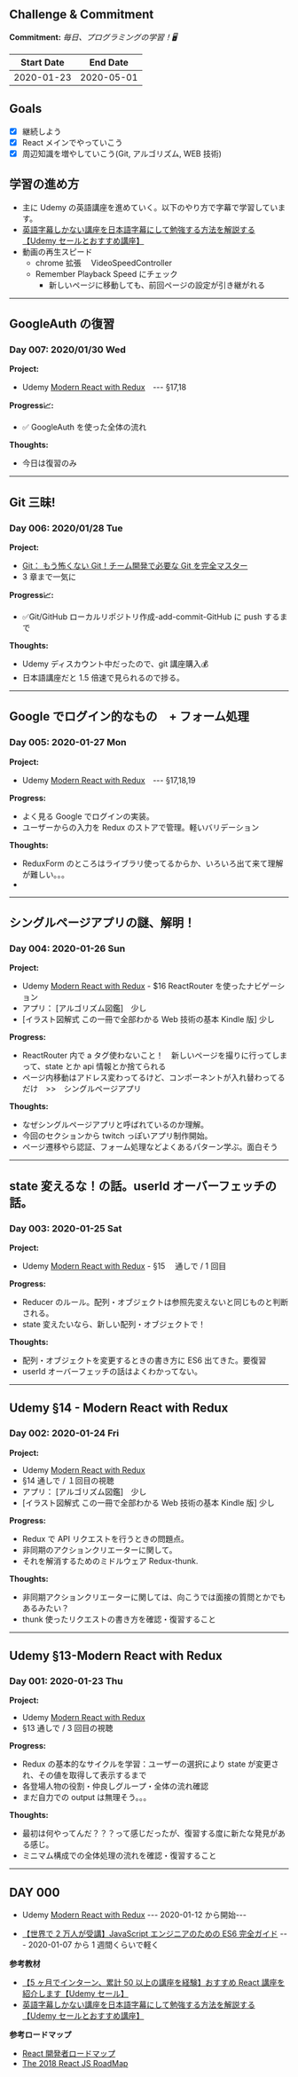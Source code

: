 ## Challenge & Commitment

**Commitment:** _毎日、プログラミングの学習！🖥️_

| Start Date | End Date   |
| ---------- | ---------- |
| 2020-01-23 | 2020-05-01 |

## Goals

- [x] 継続しよう
- [x] React メインでやっていこう
- [x] 周辺知識を増やしていこう(Git, アルゴリズム, WEB 技術)

## 学習の進め方

- 主に Udemy の英語講座を進めていく。以下のやり方で字幕で学習しています。
- [英語字幕しかない講座を日本語字幕にして勉強する方法を解説する【Udemy セールとおすすめ講座】
  ](https://kaleido01.com/udemy-zimaku/)
- 動画の再生スピード
  - chrome 拡張　 VideoSpeedController
  - Remember Playback Speed にチェック
    - 新しいページに移動しても、前回ページの設定が引き継がれる

<!--

---

##

### Day 001:

**Project:**

-　[]()

**Progress:chart_with_upwards_trend::**

- ✅

**Thoughts:**

-
-->

---

## GoogleAuth の復習

### Day 007: 2020/01/30 Wed

**Project:**

- Udemy [Modern React with Redux](https://www.udemy.com/course/react-redux/)　--- §17,18

**Progress:chart_with_upwards_trend::**

- ✅ GoogleAuth を使った全体の流れ

**Thoughts:**

- 今日は復習のみ

---

## Git 三昧!

### Day 006: 2020/01/28 Tue

**Project:**

- [Git： もう怖くない Git！チーム開発で必要な Git を完全マスター](https://www.udemy.com/course/unscared_git/)
- 3 章まで一気に

**Progress:chart_with_upwards_trend::**

- ✅Git/GitHub ローカルリポジトリ作成-add-commit-GitHub に push するまで

**Thoughts:**

- Udemy ディスカウント中だったので、git 講座購入:moneybag:
- 日本語講座だと 1.5 倍速で見られるので捗る。

---

## Google でログイン的なもの　+ フォーム処理

### Day 005: 2020-01-27 Mon

**Project:**

- Udemy [Modern React with Redux](https://www.udemy.com/course/react-redux/)　--- §17,18,19

**Progress:**

- よく見る Google でログインの実装。
- ユーザーからの入力を Redux のストアで管理。軽いバリデーション

**Thoughts:**

- ReduxForm のところはライブラリ使ってるからか、いろいろ出て来て理解が難しい。。。
-

---

## シングルページアプリの謎、解明！

### Day 004: 2020-01-26 Sun

**Project:**

- Udemy [Modern React with Redux](https://www.udemy.com/course/react-redux/) - \$16 ReactRouter を使ったナビゲーション
- アプリ： [アルゴリズム図鑑]　少し
- [イラスト図解式 この一冊で全部わかる Web 技術の基本 Kindle 版] 少し

**Progress:**

- ReactRouter 内で a タグ使わないこと！　新しいページを撮りに行ってしまって、state とか api 情報とか捨てられる
- ページ内移動はアドレス変わってるけど、コンポーネントが入れ替わってるだけ　>>　シングルページアプリ

**Thoughts:**

- なぜシングルページアプリと呼ばれているのか理解。
- 今回のセクションから twitch っぽいアプリ制作開始。
- ページ遷移やら認証、フォーム処理などよくあるパターン学ぶ。面白そう

---

## state 変えるな！の話。userId オーバーフェッチの話。

### Day 003: 2020-01-25 Sat

**Project:**

- Udemy [Modern React with Redux](https://www.udemy.com/course/react-redux/) - §15 　通しで / 1 回目

**Progress:**

- Reducer のルール。配列・オブジェクトは参照先変えないと同じものと判断される。
- state 変えたいなら、新しい配列・オブジェクトで！

**Thoughts:**

- 配列・オブジェクトを変更するときの書き方に ES6 出てきた。要復習
- userId オーバーフェッチの話はよくわかってない。

---

## Udemy §14 - Modern React with Redux

### Day 002: 2020-01-24 Fri

**Project:**

- Udemy [Modern React with Redux](https://www.udemy.com/course/react-redux/)
- §14 通しで / １回目の視聴
- アプリ： [アルゴリズム図鑑]　少し
- [イラスト図解式 この一冊で全部わかる Web 技術の基本 Kindle 版] 少し

**Progress:**

- Redux で API リクエストを行うときの問題点。
- 非同期のアクションクリエーターに関して。
- それを解消するためのミドルウェア Redux-thunk.

**Thoughts:**

- 非同期アクションクリエーターに関しては、向こうでは面接の質問とかでもあるみたい？
- thunk 使ったリクエストの書き方を確認・復習すること

---

## Udemy §13-Modern React with Redux

### Day 001: 2020-01-23 Thu

**Project:**

- Udemy [Modern React with Redux](https://www.udemy.com/course/react-redux/)
- §13 通しで / 3 回目の視聴

**Progress:**

- Redux の基本的なサイクルを学習：ユーザーの選択により state が変更され、その値を取得して表示するまで
- 各登場人物の役割・仲良しグループ・全体の流れ確認
- まだ自力での output は無理そう。。。

**Thoughts:**

- 最初は何やってんだ？？？って感じだったが、復習する度に新たな発見がある感じ。
- ミニマム構成での全体処理の流れを確認・復習すること

---

## DAY 000

- Udemy [Modern React with Redux](https://www.udemy.com/course/react-redux/) --- 2020-01-12 から開始---

- [【世界で 2 万人が受講】JavaScript エンジニアのための ES6 完全ガイド](https://www.udemy.com/course/javascriptes6/) --- 2020-01-07 から 1 週間くらいで軽く

**参考教材**

- [【5 ヶ月でインターン、累計 50 以上の講座を経験】おすすめ React 講座を紹介します【Udemy セール】
  ](https://kaleido01.com/udemy-react/#st-toc-h-6)
- [英語字幕しかない講座を日本語字幕にして勉強する方法を解説する【Udemy セールとおすすめ講座】
  ](https://kaleido01.com/udemy-zimaku/)

**参考ロードマップ**

- [React 開発者ロードマップ
  ](https://github.com/adam-golab/react-developer-roadmap/blob/master/README-JA.md)
- [The 2018 React JS RoadMap
  ](https://hackernoon.com/the-2018-react-js-roadmap-4d0a43814c02)
